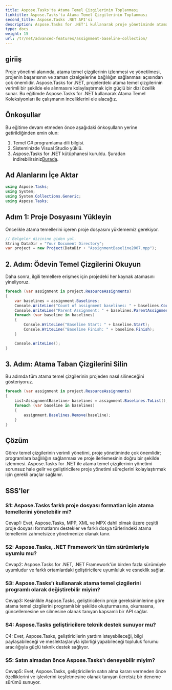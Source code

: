 ```yaml
---
title: Aspose.Tasks'ta Atama Temel Çizgilerinin Toplanması
linktitle: Aspose.Tasks'ta Atama Temel Çizgilerinin Toplanması
second_title: Aspose.Tasks .NET API'si
description: Aspose.Tasks for .NET'i kullanarak proje yönetiminde atama temellerini nasıl verimli bir şekilde yöneteceğinizi öğrenin. Üretkenliği ve doğruluğu artırın.
type: docs
weight: 15
url: /tr/net/advanced-features/assignment-baseline-collection/
---
```

## giriiş

Proje yönetimi alanında, atama temel çizgilerinin izlenmesi ve yönetilmesi, projenin başarısının ve zaman çizelgelerine bağlılığın sağlanması açısından çok önemlidir. Aspose.Tasks for .NET, projelerdeki atama temel çizgilerinin verimli bir şekilde ele alınmasını kolaylaştırmak için güçlü bir dizi özellik sunar. Bu eğitimde Aspose.Tasks for .NET kullanarak Atama Temel Koleksiyonları ile çalışmanın inceliklerini ele alacağız.

## Önkoşullar

Bu eğitime devam etmeden önce aşağıdaki önkoşulların yerine getirildiğinden emin olun:

1. Temel C# programlama dili bilgisi.
2. Sisteminizde Visual Studio yüklü.
3.  Aspose.Tasks for .NET kütüphanesi kuruldu. Şuradan indirebilirsiniz[Burada](https://releases.aspose.com/tasks/net/).

## Ad Alanlarını İçe Aktar

```csharp
using Aspose.Tasks;
using System;
using System.Collections.Generic;
using Aspose.Tasks;


```

## Adım 1: Proje Dosyasını Yükleyin

Öncelikle atama temellerini içeren proje dosyasını yüklememiz gerekiyor.

```csharp
// Belgeler dizinine giden yol.
String DataDir = "Your Document Directory";
var project = new Project(DataDir + "AssignmentBaseline2007.mpp");
```

## 2. Adım: Ödevin Temel Çizgilerini Okuyun

Daha sonra, ilgili temellere erişmek için projedeki her kaynak atamasını yineliyoruz.

```csharp
foreach (var assignment in project.ResourceAssignments)
{
    var baselines = assignment.Baselines;
    Console.WriteLine("Count of assignment baselines: " + baselines.Count);
    Console.WriteLine("Parent Assignment: " + baselines.ParentAssignment);
    foreach (var baseline in baselines)
    {
        Console.WriteLine("Baseline Start: " + baseline.Start);
        Console.WriteLine("Baseline Finish: " + baseline.Finish);
    }

    Console.WriteLine();
}
```

## 3. Adım: Atama Taban Çizgilerini Silin

Bu adımda tüm atama temel çizgilerinin projeden nasıl silineceğini gösteriyoruz.

```csharp
foreach (var assignment in project.ResourceAssignments)
{
    List<AssignmentBaseline> baselines = assignment.Baselines.ToList();
    foreach (var baseline in baselines)
    {
        assignment.Baselines.Remove(baseline);
    }
}
```

## Çözüm

Görev temel çizgilerinin verimli yönetimi, proje yönetiminde çok önemlidir; programlara bağlılığın sağlanması ve proje ilerlemesinin doğru bir şekilde izlenmesi. Aspose.Tasks for .NET ile atama temel çizgilerinin yönetimi sorunsuz hale gelir ve geliştiricilere proje yönetimi süreçlerini kolaylaştırmak için gerekli araçlar sağlanır.

## SSS'ler

### S1: Aspose.Tasks farklı proje dosyası formatları için atama temellerini yönetebilir mi?

Cevap1: Evet, Aspose.Tasks, MPP, XML ve MPX dahil olmak üzere çeşitli proje dosyası formatlarını destekler ve farklı dosya türlerindeki atama temellerini zahmetsizce yönetmenize olanak tanır.

### S2: Aspose.Tasks, .NET Framework'ün tüm sürümleriyle uyumlu mu?

Cevap2: Aspose.Tasks for .NET, .NET Framework'ün birden fazla sürümüyle uyumludur ve farklı ortamlardaki geliştiricilere uyumluluk ve esneklik sağlar.

### S3: Aspose.Tasks'ı kullanarak atama temel çizgilerini programlı olarak değiştirebilir miyim?

Cevap3: Kesinlikle Aspose.Tasks, geliştiricilerin proje gereksinimlerine göre atama temel çizgilerini programlı bir şekilde oluşturmasına, okumasına, güncellemesine ve silmesine olanak tanıyan kapsamlı bir API sağlar.

### S4: Aspose.Tasks geliştiricilere teknik destek sunuyor mu?

C4: Evet, Aspose.Tasks, geliştiricilerin yardım isteyebileceği, bilgi paylaşabileceği ve meslektaşlarıyla işbirliği yapabileceği topluluk forumu aracılığıyla güçlü teknik destek sağlıyor.

### S5: Satın almadan önce Aspose.Tasks'ı deneyebilir miyim?

Cevap5: Evet, Aspose.Tasks, geliştiricilerin satın alma kararı vermeden önce özelliklerini ve işlevlerini keşfetmesine olanak tanıyan ücretsiz bir deneme sürümü sunuyor.